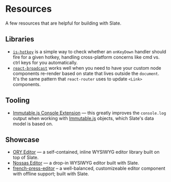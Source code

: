 # Resources

A few resources that are helpful for building with Slate.

## Libraries

* [`is-hotkey`](https://github.com/ianstormtaylor/is-hotkey) is a simple way to check whether an `onKeyDown` handler should fire for a given hotkey, handling cross-platform concerns like cmd vs. ctrl keys for you automatically.
* [`react-broadcast`](https://github.com/ReactTraining/react-broadcast) works well when you need to have your custom node components re-render based on state that lives outside the `document`. It's the same pattern that `react-router` uses to update `<Link>` components.

## Tooling

* [Immutable.js Console Extension](https://github.com/mattzeunert/immutable-object-formatter-extension) — this greatly improves the `console.log` output when working with [Immutable.js](https://facebook.github.io/immutable-js/) objects, which Slate's data model is based on.

## Showcase

* [ORY Editor](https://editor.ory.am/) — a self-contained, inline WYSIWYG editor library built on top of Slate.
* [Nossas Editor](http://slate-editor.bonde.org/) — a drop-in WYSIWYG editor built with Slate.
* [french-press-editor](https://github.com/roast-cms/french-press-editor) – a well-balanced, customizeable editor component with offline support; built with Slate.

